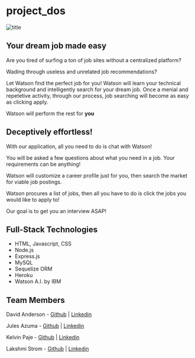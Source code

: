 # project_dos
![title](https://i.imgur.com/PmoGeyC.jpg)

## Your dream job made easy

Are you tired of surfing a ton of job sites without a centralized platform?

Wading through useless and unrelated job recommendations?

Let Watson find the perfect job for you!
Watson will learn your technical background and intelligently search for your dream job. 
Once a menial and repetetive activity, through our process, job searching will become as easy as clicking apply.

Watson will perform the rest for **you**

## Deceptively effortless!
With our application, all you need to do is chat with Watson!

You will be asked a few questions about what you need in a job. Your requirements can be anything!

Watson will customize a career profile just for you, then search the market for viable job postings.

Watson procures a list of jobs, then all you have to do is click the jobs you would like to apply to!

Our goal is to get you an interview ASAP!

## Full-Stack Technologies
- HTML, Javascript, CSS
- Node.js
- Express.js
- MySQL
- Sequelize ORM
- Heroku
- Watson A.I. by IBM

## Team Members
David Anderson - [Github](https://github.com/Andydandy77) | [Linkedin](https://www.linkedin.com/in/david-anderson1994)

Jules Azuma - [Github](https://github.com/julesazuma) | [Linkedin](https://www.linkedin.com/in/jules-azuma-b09aa0166/)

Kelvin Paje - [Github](https://github.com/kpaje) | [Linkedin](https://www.linkedin.com/in/kelvin-paje/)

Lakshmi Strom - [Github](https://github.com/lakshmistrom) | [Linkedin](https://www.linkedin.com/in/lakshmistrom/)




